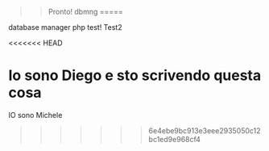 >> Pronto!
dbmng
=====

database manager php
test!
Test2

<<<<<<< HEAD


Io sono Diego e sto scrivendo questa cosa
=======
IO sono Michele
>>>>>>> 6e4ebe9bc913e3eee2935050c12bc1ed9e968cf4
